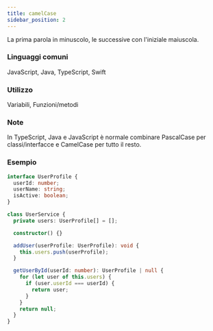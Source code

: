 ```yaml
---
title: camelCase
sidebar_position: 2
---
```


La prima parola in minuscolo, le successive con l'iniziale maiuscola.

### Linguaggi comuni

JavaScript, Java, TypeScript, Swift

### Utilizzo

Variabili, Funzioni/metodi

### Note

In TypeScript, Java e JavaScript è normale combinare PascalCase per classi/interfacce e CamelCase per tutto il resto.

### Esempio

```ts
interface UserProfile {
  userId: number;
  userName: string;
  isActive: boolean;
}

class UserService {
  private users: UserProfile[] = [];

  constructor() {}

  addUser(userProfile: UserProfile): void {
    this.users.push(userProfile);
  }

  getUserById(userId: number): UserProfile | null {
    for (let user of this.users) {
      if (user.userId === userId) {
        return user;
      }
    }
    return null;
  }
}
```
